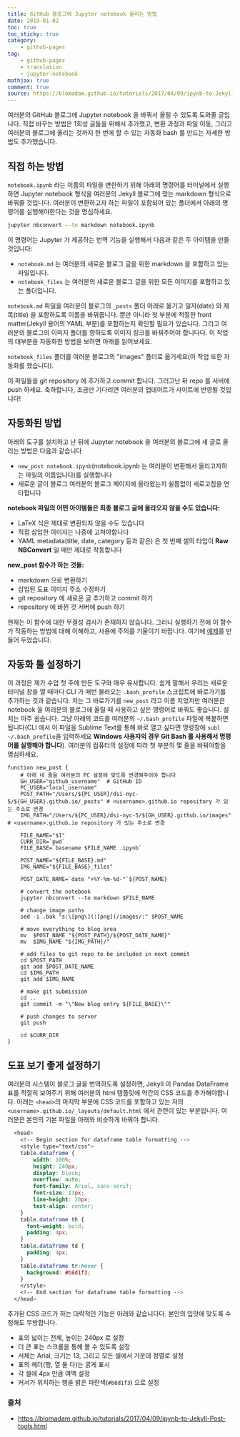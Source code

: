 ```yaml
---
title: GitHub 블로그에 Jupyter notebook 올리는 방법
date: 2019-01-02
toc: true
toc_sticky: true
category:
    - github-pages
tag:
    - github-pages
    - translation
    - jupyter-notebook
mathjax: true
comment: true
source: https://blomadam.github.io/tutorials/2017/04/09/ipynb-to-Jekyll-Post-tools.html
---
```


여러분의 GitHub 블로그에 Jupyter notebook 을 바꿔서 올릴 수 있도록 도와줄 글입니다.
직접 바꾸는 방법은 1회성 글들을 위해서 추가했고, 변환 과정과 파일 이동, 그리고 여러분의 블로그에 올리는 것까지
한 번에 할 수 있는 자동화 bash 를 만드는 자세한 방법도 추가했습니다.

## 직접 하는 방법

`notebook.ipynb` 라는 이름의 파일을 변한하기 위해 아래의 명령어를 터미널에서 실행하면 Jupyter notebook 형식을
여러분의 Jekyll 블로그에 맞는 markdown 형식으로 바꿔줄 것입니다. 여러분이 변환하고자 하는 파일이 포함되어 있는
폴더에서 아래의 명령어를 실행해야한다는 것을 명심하세요.

```cmd
jupyter nbconvert --to markdown notebook.ipynb
```

이 명령어는 Jupyter 가 제공하는 번역 기능을 실행해서 다음과 같은 두 아이템을 만들 것입니다:

* `notebook.md` 는 여러분의 새로운 블로그 글을 위한 markdown 을 포함하고 있는 파일입니다.
* `notebook_files` 는 여러분의 새로운 블로그 글을 위한 모든 이미지를 포함하고 있는 폴더입니다.

`notebook.md` 파일을 여러분의 블로그의 `_posts` 폴더 아래로 옮기고 일자(date) 와 제목(title) 을 포함하도록 이름을 바꿔줍니다.
뿐만 아니라 첫 부분에 적절한 front matter(Jekyll 용어의 YAML 부분)를 포함하는지 확인할 필요가 있습니다.
그리고 여러분의 블로그의 이미지 폴더를 향하도록 이미지 링크를 바꿔주어야 합니다다.
이 작업의 대부분을 자동화한 방법을 보려면 아래를 읽어보세요.

`notebook_files` 폴더를 여러분 블로그의 "images" 폴더로 옮기세요(이 작업 또한 자동화를 했습니다).

이 파일들을 git repository 에 추가하고 commit 합니다. 그러고난 뒤 repo 를 서버에 push 하세요.
축하합니다, 조금만 기다리면 여러분의 업데이트가 사이트에 반영될 것입니다!

## 자동화된 방법

아래의 도구를 설치하고 난 뒤에 Jupyter notebook 을 여러분의 블로그에 새 글로 올리는 방법은 다음과 같습니다

* `new_post notebook.ipynb`(notebook.ipynb 는 여러분이 변환해서 올리고자하는 파일의 이름입니다)를 실행합니다
* 새로운 글이 블로그 여러분의 블로그 페이지에 올라왔는지 쉴틈없이 새로고침을 연타합니다

**notebook 파일의 어떤 아이템들은 최종 블로그 글에 올라오지 않을 수도 있습니다:**

* LaTeX 식은 제대로 변환되지 않을 수도 있습니다
* 직접 삽입한 이미지는 나중에 고쳐야합니다
* YAML metadata(title, date, category 등과 같은) 은 첫 번째 셀의 타입이 **Raw NBConvert** 일 때만 제대로 작동합니다

**new_post 함수가 하는 것들:**

* markdown 으로 변환하기
* 삽입된 도표 이미지 주소 수정하기
* git repository 에 새로운 글 추가하고 commit 하기
* repository 에 바뀐 것 서버에 push 하기

현재는 이 함수에 대한 무결성 검사가 존재하지 않습니다. 그러니 실행하기 전에 이 함수가 작동하는 방법에 대해 이해하고, 사용에 주의를 기울이기 바랍니다.
여기에 [예제](https://blomadam.github.io/tutorials/2017/04/08/Example_post.html)를 만들어 두었습니다.

## 자동화 툴 설정하기

이 과정은 제가 수업 첫 주에 만든 도구와 매우 유사합니다.
쉽게 말해서 우리는 새로운 터미널 창을 열 때마다 CLI 가 매번 불러오는 `.bash_profile` 스크립트에 바로가기를 추가하는 것과 같습니다.
저는 그 바로가기를 `new_post` 라고 이름 지었지만 여러분은 notebook 을 여러분의 블로그에 올릴 때 사용하고 싶은 명령어로 바꿔도 좋습니다.
설치는 아주 쉽습니다. 그냥 아래의 코드를 여러분의 `~/.bash_profile` 파일에 복붙하면 됩니다(CLI 에서 이 파일을 Sublime Text를 통해 바로 열고 싶다면 명령창에 `subl ~/.bash_profile`을 입력하세요 **Windows 사용자의 경우 Git Bash 를 사용해서 명령어를 실행해야 합니다**).
여러분의 컴퓨터의 설정에 따라 첫 부분의 몇 줄을 바꿔야함을 명심하세요.

```
function new_post {
    # 아래 네 줄을 여러분의 PC 설정에 맞도록 변경해주어야 합니다
    GH_USER="github_username"  # GitHub ID
    PC_USER="local_username"
    POST_PATH="/Users/${PC_USER}/dsi-nyc-5/${GH_USER}.github.io/_posts" # <username>.github.io repository 가 있는 주소로 변경
    IMG_PATH="/Users/${PC_USER}/dsi-nyc-5/${GH_USER}.github.io/images"  # <username>.github.io repository 가 있는 주소로 변경

    FILE_NAME="$1"
    CURR_DIR=`pwd`
    FILE_BASE=`basename $FILE_NAME .ipynb`

    POST_NAME="${FILE_BASE}.md"
    IMG_NAME="${FILE_BASE}_files"

    POST_DATE_NAME=`date "+%Y-%m-%d-"`${POST_NAME}

    # convert the notebook
    jupyter nbconvert --to markdown $FILE_NAME

    # change image paths
    sed -i .bak "s:\[png\](:[png](/images/:" $POST_NAME

    # move everything to blog area
    mv  $POST_NAME "${POST_PATH}/${POST_DATE_NAME}"
    mv  $IMG_NAME "${IMG_PATH}/"

    # add files to git repo to be included in next commit
    cd $POST_PATH
    git add $POST_DATE_NAME
    cd $IMG_PATH
    git add $IMG_NAME

    # make git submission
    cd ..
    git commit -m "\"New blog entry ${FILE_BASE}\""

    # push changes to server
    git push

    cd $CURR_DIR
}
```

## 도표 보기 좋게 설정하기

여러분의 시스템이 블로그 글을 번역하도록 설정하면, Jekyll 이 Pandas DataFrame 표를 적절히 보여주기 위해 여러분의 html 템플릿에 약간의 CSS 코드를 추가해야합니다.
아래는 `<head>`의 마지막 부분에 CSS 코드를 포함하고 있는 저의 `<username>.github.io/_layouts/default.html` 에서 관련이 있는 부분입니다.
여러분은 본인의 기본 파일을 아래와 비슷하게 바꿔야 합니다.

```css
  <head>
    <!-- Begin section for dataframe table formatting -->
    <style type="text/css">
    table.dataframe {
        width: 100%;
        height: 240px;
        display: block;
        overflow: auto;
        font-family: Arial, sans-serif;
        font-size: 13px;
        line-height: 20px;
        text-align: center;
    }
    table.dataframe th {
      font-weight: bold;
      padding: 4px;
    }
    table.dataframe td {
      padding: 4px;
    }
    table.dataframe tr:hover {
      background: #b8d1f3; 
    }
    </style>
    <!-- End section for dataframe table formatting -->
  </head>
```

추가된 CSS 코드가 하는 대략적인 기능은 아래와 같습니다다. 본인의 입맛에 맞도록 수정해도 무방합니다.

* 표의 넓이는 전체, 높이는 240px 로 설정
* 더 큰 표는 스크롤을 통해 볼 수 있도록 설정
* 서체는 Arial, 크기는 13, 그리고 모든 셀에서 가운데 정렬로 설정
* 표의 헤더(행, 열 둘 다)는 굵게 표시
* 각 셀에 4px 만큼 여백 설정
* 커서가 위치하는 행을 밝은 파란색(`#b8d1f3`) 으로 설정

### 출처

- https://blomadam.github.io/tutorials/2017/04/09/ipynb-to-Jekyll-Post-tools.html

